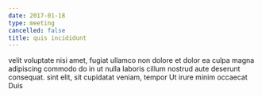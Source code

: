 ```yaml
---
date: 2017-01-18
type: meeting
cancelled: false
title: quis incididunt
---
```

velit voluptate nisi amet, fugiat ullamco non dolore et dolor ea culpa magna adipiscing commodo do in ut nulla laboris cillum nostrud aute deserunt consequat. sint elit, sit cupidatat veniam, tempor Ut irure minim occaecat Duis